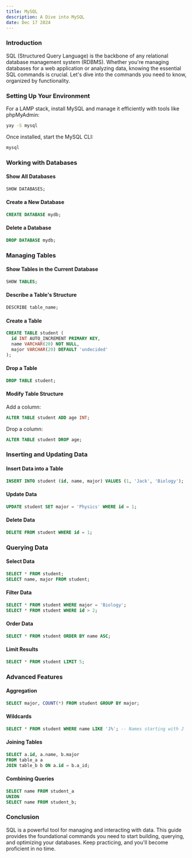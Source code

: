 ```yaml
---
title: MySQL
description: A Dive into MySQL
date: Dec 17 2024
---
```


### **Introduction**

SQL (Structured Query Language) is the backbone of any relational database management system (RDBMS). Whether you're managing databases for a web application or analyzing data, knowing the essential SQL commands is crucial. Let's dive into the commands you need to know, organized by functionality.

### **Setting Up Your Environment**

For a LAMP stack, install MySQL and manage it efficiently with tools like phpMyAdmin:

```bash
yay -S mysql
```

Once installed, start the MySQL CLI:

```bash
mysql
```

### **Working with Databases**

#### Show All Databases

```sql
SHOW DATABASES;
```

#### Create a New Database

```sql
CREATE DATABASE mydb;
```

#### Delete a Database

```sql
DROP DATABASE mydb;
```

### **Managing Tables**

#### Show Tables in the Current Database

```sql
SHOW TABLES;
```

#### Describe a Table's Structure

```sql
DESCRIBE table_name;
```

#### Create a Table

```sql
CREATE TABLE student (
  id INT AUTO_INCREMENT PRIMARY KEY,
  name VARCHAR(20) NOT NULL,
  major VARCHAR(20) DEFAULT 'undecided'
);
```

#### Drop a Table

```sql
DROP TABLE student;
```

#### Modify Table Structure

Add a column:

```sql
ALTER TABLE student ADD age INT;
```

Drop a column:

```sql
ALTER TABLE student DROP age;
```

### **Inserting and Updating Data**

#### Insert Data into a Table

```sql
INSERT INTO student (id, name, major) VALUES (1, 'Jack', 'Biology');
```

#### Update Data

```sql
UPDATE student SET major = 'Physics' WHERE id = 1;
```

#### Delete Data

```sql
DELETE FROM student WHERE id = 1;
```

### **Querying Data**

#### Select Data

```sql
SELECT * FROM student;
SELECT name, major FROM student;
```

#### Filter Data

```sql
SELECT * FROM student WHERE major = 'Biology';
SELECT * FROM student WHERE id > 2;
```

#### Order Data

```sql
SELECT * FROM student ORDER BY name ASC;
```

#### Limit Results

```sql
SELECT * FROM student LIMIT 5;
```

### **Advanced Features**

#### Aggregation

```sql
SELECT major, COUNT(*) FROM student GROUP BY major;
```

#### Wildcards

```sql
SELECT * FROM student WHERE name LIKE 'J%'; -- Names starting with J
```

#### Joining Tables

```sql
SELECT a.id, a.name, b.major
FROM table_a a
JOIN table_b b ON a.id = b.a_id;
```

#### Combining Queries

```sql
SELECT name FROM student_a
UNION
SELECT name FROM student_b;
```

### **Conclusion**

SQL is a powerful tool for managing and interacting with data. This guide provides the foundational commands you need to start building, querying, and optimizing your databases. Keep practicing, and you'll become proficient in no time.
